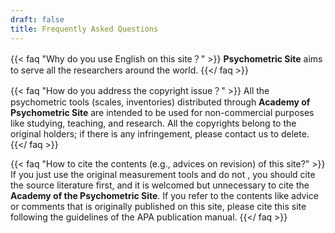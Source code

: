```yaml
---
draft: false
title: Frequently Asked Questions
---
```

{{< faq "Why do you use English on this site？" >}}
**Psychometric Site** aims to serve all the researchers around the world.
{{</ faq >}}

{{< faq "How do you address the copyright issue？" >}}
All the psychometric tools (scales, inventories) distributed through **Academy of Psychometric Site** are intended to be used for non-commercial purposes like studying, teaching, and research. All the copyrights belong to the original holders; if there is any infringement, please contact us to delete.
{{</ faq >}}

{{< faq "How to cite the contents (e.g., advices on revision) of this site?" >}}
If you just use the original measurement tools and do not , you should cite the source literature first, and it is welcomed but unnecessary to cite the **Academy of the Psychometric Site**. If you refer to the contents like advice or comments that is originally published on this site, please cite this site following the guidelines of the APA publication manual.
{{</ faq >}}